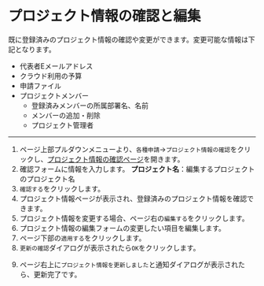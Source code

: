 # プロジェクト情報の確認と編集

既に登録済みのプロジェクト情報の確認や変更ができます。変更可能な情報は下記となります。
- 代表者Eメールアドレス
- クラウド利用の予算
- 申請ファイル
- プロジェクトメンバー
  - 登録済みメンバーの所属部署名、名前
  - メンバーの追加・削除
  - プロジェクト管理者

---
1. ページ上部プルダウンメニューより、`各種申請`→`プロジェクト情報の確認`をクリックし、[プロジェクト情報の確認ページ](/request/get-project.html)を開きます。
2. 確認フォームに情報を入力します。
  **プロジェクト名**：編集するプロジェクトのプロジェクト名
3. `確認する`をクリックします。
4. プロジェクト情報ページが表示され、登録済みのプロジェクト情報を確認できます。
5. プロジェクト情報を変更する場合、ページ右の`編集する`をクリックします。
6. プロジェクト情報の編集フォームの変更したい項目を編集します。
7. ページ下部の`適用する`をクリックします。
8. `更新の確認`ダイアログが表示されたら`OK`をクリックします。
<CaptionedImage src="project_update_dialog.png" caption=""/>

9. ページ右上に`プロジェクト情報を更新しました`と通知ダイアログが表示されたら、更新完了です。
<CaptionedImage src="project_update_success.png" caption=""/>
